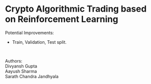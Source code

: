 # Crypto Algorithmic Trading based on Reinforcement Learning
Potential Improvements:
 - Train, Validation, Test split.
<br>

Authors:
<br>
Divyansh Gupta
<br>
Aayush Sharma
<br>
Sarath Chandra Jandhyala